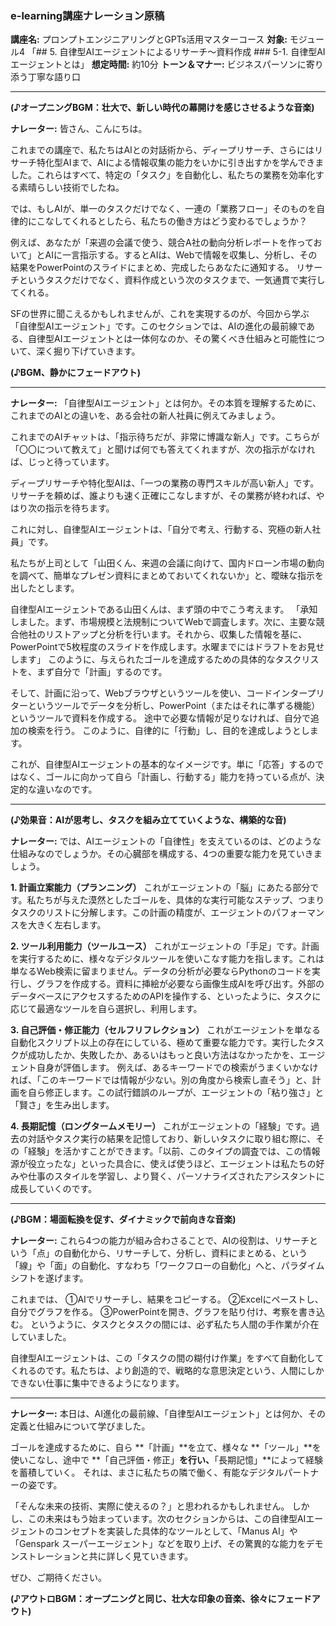 ### **e-learning講座ナレーション原稿**

**講座名:** プロンプトエンジニアリングとGPTs活用マスターコース
**対象:** モジュール4 「## 5. 自律型AIエージェントによるリサーチ〜資料作成 ### 5-1. 自律型AIエージェントとは」
**想定時間:** 約10分
**トーン＆マナー:** ビジネスパーソンに寄り添う丁寧な語り口

---

**(♪オープニングBGM：壮大で、新しい時代の幕開けを感じさせるような音楽)**

**ナレーター:**
皆さん、こんにちは。

これまでの講座で、私たちはAIとの対話術から、ディープリサーチ、さらにはリサーチ特化型AIまで、AIによる情報収集の能力をいかに引き出すかを学んできました。これらはすべて、特定の「タスク」を自動化し、私たちの業務を効率化する素晴らしい技術でしたね。

では、もしAIが、単一のタスクだけでなく、一連の「業務フロー」そのものを自律的にこなしてくれるとしたら、私たちの働き方はどう変わるでしょうか？

例えば、あなたが「来週の会議で使う、競合A社の動向分析レポートを作っておいて」とAIに一言指示する。するとAIは、Webで情報を収集し、分析し、その結果をPowerPointのスライドにまとめ、完成したらあなたに通知する。
リサーチというタスクだけでなく、資料作成という次のタスクまで、一気通貫で実行してくれる。

SFの世界に聞こえるかもしれませんが、これを実現するのが、今回から学ぶ「自律型AIエージェント」です。このセクションでは、AIの進化の最前線である、自律型AIエージェントとは一体何なのか、その驚くべき仕組みと可能性について、深く掘り下げていきます。

**(♪BGM、静かにフェードアウト)**

---

**ナレーター:**
「自律型AIエージェント」とは何か。その本質を理解するために、これまでのAIとの違いを、ある会社の新人社員に例えてみましょう。

これまでのAIチャットは、「指示待ちだが、非常に博識な新人」です。こちらが「〇〇について教えて」と聞けば何でも答えてくれますが、次の指示がなければ、じっと待っています。

ディープリサーチや特化型AIは、「一つの業務の専門スキルが高い新人」です。リサーチを頼めば、誰よりも速く正確にこなしますが、その業務が終われば、やはり次の指示を待ちます。

これに対し、自律型AIエージェントは、「自分で考え、行動する、究極の新人社員」です。

私たちが上司として「山田くん、来週の会議に向けて、国内ドローン市場の動向を調べて、簡単なプレゼン資料にまとめておいてくれないか」と、曖昧な指示を出したとします。

自律型AIエージェントである山田くんは、まず頭の中でこう考えます。
「承知しました。まず、市場規模と法規制についてWebで調査します。次に、主要な競合他社のリストアップと分析を行います。それから、収集した情報を基に、PowerPointで5枚程度のスライドを作成します。水曜までにはドラフトをお見せします」
このように、与えられたゴールを達成するための具体的なタスクリストを、まず自分で「計画」するのです。

そして、計画に沿って、Webブラウザというツールを使い、コードインタープリターというツールでデータを分析し、PowerPoint（またはそれに準ずる機能）というツールで資料を作成する。
途中で必要な情報が足りなければ、自分で追加の検索を行う。
このように、自律的に「行動」し、目的を達成しようとします。

これが、自律型AIエージェントの基本的なイメージです。単に「応答」するのではなく、ゴールに向かって自ら「計画し、行動する」能力を持っている点が、決定的な違いなのです。

---

**(♪効果音：AIが思考し、タスクを組み立てていくような、構築的な音)**

**ナレーター:**
では、AIエージェントの「自律性」を支えているのは、どのような仕組みなのでしょうか。その心臓部を構成する、4つの重要な能力を見ていきましょう。

**1. 計画立案能力（プランニング）**
これがエージェントの「脳」にあたる部分です。私たちが与えた漠然としたゴールを、具体的な実行可能なステップ、つまりタスクのリストに分解します。この計画の精度が、エージェントのパフォーマンスを大きく左右します。

**2. ツール利用能力（ツールユース）**
これがエージェントの「手足」です。計画を実行するために、様々なデジタルツールを使いこなす能力を指します。これは単なるWeb検索に留まりません。データの分析が必要ならPythonのコードを実行し、グラフを作成する。資料に挿絵が必要なら画像生成AIを呼び出す。外部のデータベースにアクセスするためのAPIを操作する、といったように、タスクに応じて最適なツールを自ら選択し、利用します。

**3. 自己評価・修正能力（セルフリフレクション）**
これがエージェントを単なる自動化スクリプト以上の存在にしている、極めて重要な能力です。実行したタスクが成功したか、失敗したか、あるいはもっと良い方法はなかったかを、エージェント自身が評価します。
例えば、あるキーワードでの検索がうまくいかなければ、「このキーワードでは情報が少ない。別の角度から検索し直そう」と、計画を自ら修正します。この試行錯誤のループが、エージェントの「粘り強さ」と「賢さ」を生み出します。

**4. 長期記憶（ロングタームメモリー）**
これがエージェントの「経験」です。過去の対話やタスク実行の結果を記憶しており、新しいタスクに取り組む際に、その「経験」を活かすことができます。「以前、このタイプの調査では、この情報源が役立ったな」といった具合に、使えば使うほど、エージェントは私たちの好みや仕事のスタイルを学習し、より賢く、パーソナライズされたアシスタントに成長していくのです。

---

**(♪BGM：場面転換を促す、ダイナミックで前向きな音楽)**

**ナレーター:**
これら4つの能力が組み合わさることで、AIの役割は、リサーチという「点」の自動化から、リサーチして、分析し、資料にまとめる、という「線」や「面」の自動化、すなわち「ワークフローの自動化」へと、パラダイムシフトを遂げます。

これまでは、
①AIでリサーチし、結果をコピーする。
②Excelにペーストし、自分でグラフを作る。
③PowerPointを開き、グラフを貼り付け、考察を書き込む。
というように、タスクとタスクの間には、必ず私たち人間の手作業が介在していました。

自律型AIエージェントは、この「タスクの間の糊付け作業」をすべて自動化してくれるのです。私たちは、より創造的で、戦略的な意思決定という、人間にしかできない仕事に集中できるようになります。

---

**ナレーター:**
本日は、AI進化の最前線、「自律型AIエージェント」とは何か、その定義と仕組みについて学びました。

ゴールを達成するために、自ら **「計画」**を立て、様々な **「ツール」**を使いこなし、途中で **「自己評価・修正」**を行い、**「長期記憶」**によって経験を蓄積していく。
それは、まさに私たちの隣で働く、有能なデジタルパートナーの姿です。

「そんな未来の技術、実際に使えるの？」と思われるかもしれません。
しかし、この未来はもう始まっています。次のセクションからは、この自律型AIエージェントのコンセプトを実装した具体的なツールとして、「Manus AI」や「Genspark スーパーエージェント」などを取り上げ、その驚異的な能力をデモンストレーションと共に詳しく見ていきます。

ぜひ、ご期待ください。

**(♪アウトロBGM：オープニングと同じ、壮大な印象の音楽、徐々にフェードアウト)**